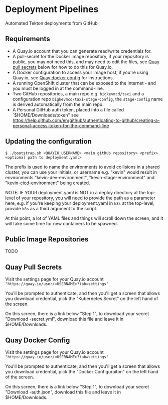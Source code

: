 # Deployment Pipelines

Automated Tekton deployments from GitHub

## Requirements

 * A Quay.io account that you can generate read/write credentials for.
 * A pull-secret for the Docker image repository, if your repository is public, you may not need this, and may need to edit the files, see [Quay pull secrets](#quay-pull-secrets) below for how to do this for Quay.io.
 * A Docker configuration to access your image host, if you're using Quay.io, see [Quay docker config](#quay-docker-config) for instructions.
 * A running OpenShift cluster that can be exposed to the internet - and you must be logged in at the command-line.
 * Two GitHub repositories, a main repo e.g. `bigkevmcd/taxi` and a configuration repo `bigkevmcd/taxi-stage-config`, the `stage-config` name is derived automatically from the main repo.
 * A Personal GitHub auth token, placed into a file called `$HOME/Downloads/token" see https://help.github.com/en/github/authenticating-to-github/creating-a-personal-access-token-for-the-command-line

## Updating the configuration

 ```shell
 $ ./bootstrap.sh <QUAYIO_USERNAME> <main github repository> <prefix> <optional path to deployment.yaml>
 ```

The prefix is used to name the environments to avoid collisions in a shared cluster, you can use your initials, or username e.g. "kevin" would result in environments "kevin-dev-environment", "kevin-stage-environment" and "kevin-cicd-environment" being created.

NOTE: IF YOUR deployment.yaml is NOT in a deploy directory at the top-level of your repository, you will need to provide the path as a parameter here, e.g. if you're keeping your deployment.yaml in `k8s` at the top-level, provide `k8s` as a third argument to the script.

At this point, a lot of YAML files and things will scroll down the screen, and it will take some time for new containers to be spawned.

## Public Image Repositories

TODO

## Quay Pull Secrets

Visit the settings page for your Quay.io account `"https://quay.io/user/<USERNAME>?tab=settings"`

You'll be prompted to authenticate, and then you'll get a screen that allows you download credential, pick the "Kubernetes Secret" on the left hand of the
screen.

On this screen, there is a link below "Step 1", to download your secret "Download <USERNAME>-secret.yml", download this file and leave it in $HOME/Downloads.

## Quay Docker Config

Visit the settings page for your Quay.io account `"https://quay.io/user/<USERNAME>?tab=settings"`

You'll be prompted to authenticate, and then you'll get a screen that allows you download credential, pick the "Docker Configuraiton" on the left hand of the screen.

On this screen, there is a link below "Step 1", to download your secret "Download <USERNAME>-auth.json", download this file and leave it in $HOME/Downloads.
